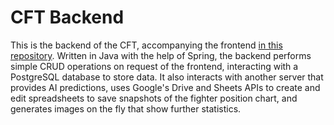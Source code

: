 # CFT Backend

This is the backend of the CFT, accompanying the frontend [in this repository](https://github.com/daniyarm2003/cft-react). Written in Java with the help of Spring, the backend performs simple CRUD operations on request of the frontend, 
interacting with a PostgreSQL database to store data. It also interacts with another server that provides AI predictions, uses Google's Drive and Sheets APIs to create and edit spreadsheets to save snapshots of the fighter position chart, 
and generates images on the fly that show further statistics. 
